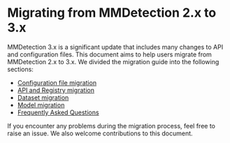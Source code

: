 # Migrating from MMDetection 2.x to 3.x

MMDetection 3.x is a significant update that includes many changes to API and configuration files. This document aims to help users migrate from MMDetection 2.x to 3.x.
We divided the migration guide into the following sections:

- [Configuration file migration](./config_migration.md)
- [API and Registry migration](./api_and_registry_migration.md)
- [Dataset migration](./dataset_migration.md)
- [Model migration](./model_migration.md)
- [Frequently Asked Questions](./migration_faq.md)

If you encounter any problems during the migration process, feel free to raise an issue. We also welcome contributions to this document.
